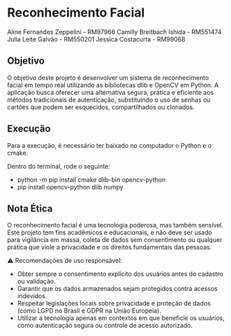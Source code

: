 # Reconhecimento Facial

Aline Fernandes Zeppelini - RM97966
Camilly Breitbach Ishida - RM551474
Julia Leite Galvão - RM550201
Jessica Costacurta - RM99068

## Objetivo 

O objetivo deste projeto é desenvolver um sistema de reconhecimento facial em tempo real utilizando as bibliotecas dlib e OpenCV em Python.
A aplicação busca oferecer uma alternativa segura, prática e eficiente aos métodos tradicionais de autenticação, substituindo o uso de senhas ou cartões que podem ser esquecidos, compartilhados ou clonados.

## Execução

Para a execução, é necessário ter baixado no computador o Python e o cmake. 

Dentro do terminal, rode o seguinte:

* python -m pip install cmake dlib-bin opencv-python
* pip install opencv-python dlib numpy 


## Nota Ética

O reconhecimento facial é uma tecnologia poderosa, mas também sensível.
Este projeto tem fins acadêmicos e educacionais, e não deve ser usado para vigilância em massa, coleta de dados sem consentimento ou qualquer prática que viole a privacidade e os direitos fundamentais das pessoas.

⚠️ Recomendações de uso responsável:

* Obter sempre o consentimento explícito dos usuários antes do cadastro ou validação.
* Garantir que os dados armazenados sejam protegidos contra acessos indevidos.
* Respeitar legislações locais sobre privacidade e proteção de dados (como LGPD no Brasil e GDPR na União Europeia).
* Utilizar a tecnologia apenas em contextos em que beneficie os usuários, como autenticação segura ou controle de acesso autorizado.
